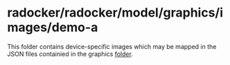 # radocker/radocker/model/graphics/images/demo-a

This folder contains device-specific images which may be mapped in the JSON files containied in the graphics [folder](../../graphics).